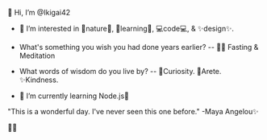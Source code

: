 👋 Hi, I’m @Ikigai42

- 👀 I’m interested in 🌲nature🌲, 🧠learning🧠, 💻code💻, & ✨design✨. 

- What's something you wish you had done years earlier?
-- 🧘‍♂️ Fasting & Meditation

- What words of wisdom do you live by?
-- 👀Curiosity. 💪Arete. ✨Kindness. 

- 🌱 I’m currently learning Node.js🌱

"This is a wonderful day. I've never seen this one before." -Maya Angelou✨

🖖😎

<!---
Ikigai42/Ikigai42 is a ✨ special ✨ repository because its `README.md` (this file) appears on your GitHub profile.
You can click the Preview link to take a look at your changes.
--->
